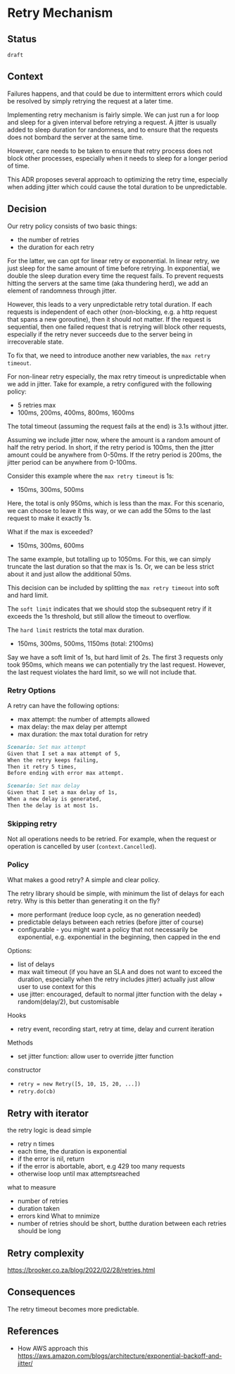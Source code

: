 # Retry Mechanism

## Status


`draft`

## Context


Failures happens, and that could be due to intermittent errors which could be resolved by simply retrying the request at a later time.

Implementing retry mechanism is fairly simple. We can just run a for loop and sleep for a given interval before retrying a request. A jitter is usually added to sleep duration for randomness, and to ensure that the requests does not bombard the server at the same time.

However, care needs to be taken to ensure that retry process does not block other processes, especially when it needs to sleep for a longer period of time.

This ADR proposes several approach to optimizing the retry time, especially when adding jitter which could cause the total duration to be unpredictable.



## Decision


Our retry policy consists of two basic things:
- the number of retries
- the duration for each retry


For the latter, we can opt for linear retry or exponential. In linear retry, we just sleep for the same amount of time before retrying. In exponential, we double the sleep duration every time the request fails. To prevent requests hitting the servers at the same time (aka thundering herd), we add an element of randomness through jitter.


However, this leads to a very unpredictable retry total duration. If each requests is independent of each other (non-blocking, e.g. a http request that spans a new goroutine), then it should not matter. If the request is sequential, then one failed request that is retrying will block other requests, especially if the retry never succeeds due to the server being in irrecoverable state.


To fix that, we need to introduce another new variables, the `max retry timeout`.

For non-linear retry especially, the max retry timeout is unpredictable when we add in jitter. Take for example, a retry configured with the following policy:

- 5 retries max
- 100ms, 200ms, 400ms, 800ms, 1600ms

The total timeout (assuming the request fails at the end) is 3.1s without jitter.


Assuming we include jitter now, where the amount is a random amount of half the retry period. In short, if the retry period is 100ms, then the jitter amount could be anywhere from 0-50ms. If the retry period is 200ms, the jitter period can be anywhere from 0-100ms.


Consider this example where the `max retry timeout` is 1s:

- 150ms, 300ms, 500ms

Here, the total is only 950ms, which is less than the max. For this scenario, we can choose to leave it this way, or we can add the 50ms to the last request to make it exactly 1s.

What if the max is exceeded?

- 150ms, 300ms, 600ms

The same example, but totalling up to 1050ms. For this, we can simply truncate the last duration so that the max is 1s. Or, we can be less strict about it and just allow the additional 50ms.


This decision can be included by splitting the `max retry timeout` into soft and hard limit.

The `soft limit` indicates that we should stop the subsequent retry if it exceeds the 1s threshold, but still allow the timeout to overflow.

The `hard limit` restricts the total max duration.


- 150ms, 300ms, 500ms, 1150ms (total: 2100ms)

Say we have a soft limit of 1s, but hard limit of 2s. The first 3 requests only took 950ms, which means we can potentially try the last request. However, the last request violates the hard limit, so we will not include that.


### Retry Options

A retry can have the following options:
- max attempt: the number of attempts allowed
- max delay: the max delay per attempt
- max duration: the max total duration for retry

```markdown
Scenario: Set max attempt
Given that I set a max attempt of 5,
When the retry keeps failing,
Then it retry 5 times,
Before ending with error max attempt.
```

```markdown
Scenario: Set max delay
Given that I set a max delay of 1s,
When a new delay is generated,
Then the delay is at most 1s.
```

### Skipping retry

Not all operations needs to be retried. For example, when the request or operation is cancelled by user (`context.Cancelled`).

### Policy

What makes a good retry? A simple and clear policy.

The retry library should be simple, with minimum the list of delays for each retry. Why is this better than generating it on the fly? 
- more performant (reduce loop cycle, as no generation needed)
- predictable delays between each retries (before jitter of course)
- configurable - you might want a policy that not necessarily be exponential, e.g. exponential in the beginning, then capped in the end

Options:
- list of delays
- max wait timeout (if you have an SLA and does not want to exceed the duration, especially when the retry includes jitter) actually just allow user to use context for this 
- use jitter: encouraged, default to normal jitter function with the delay + random(delay/2), but customisable

Hooks
- retry event, recording start, retry at time, delay and current iteration

Methods
- set jitter function: allow user to override jitter function 

constructor

- `retry = new Retry([5, 10, 15, 20, ...])`
- `retry.do(cb)`

## Retry with iterator

the retry logic is dead simple

- retry n times
- each time, the duration is exponential
- if the error is nil, return
- if the error is abortable, abort, e.g 429 too many requests
- otherwise loop until max attemptsreached


what to measure
- number of retries
- duration taken
- errors kind
What to mnimize
- number of retries should be short, butthe duration between each retries should be long

## Retry complexity

https://brooker.co.za/blog/2022/02/28/retries.html


## Consequences


The retry timeout becomes more predictable.


## References

- How AWS approach this https://aws.amazon.com/blogs/architecture/exponential-backoff-and-jitter/
